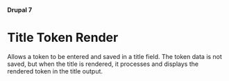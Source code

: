 **Drupal 7**

# Title Token Render

Allows a token to be entered and saved in a title field. The token data is not saved, but when the title is rendered, it processes and displays the rendered token in the title output.
